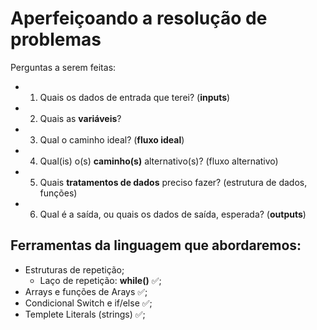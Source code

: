 # Aperfeiçoando a resolução de problemas

Perguntas a serem feitas:

- 1. Quais os dados de entrada que terei? (**inputs**)
- 2. Quais as **variáveis**?
- 3. Qual o caminho ideal? (**fluxo ideal**)
- 4. Qual(is) o(s) **caminho(s)** alternativo(s)? (fluxo alternativo)
- 5. Quais **tratamentos de dados** preciso fazer? (estrutura de dados, funções)
- 6. Qual é a saída, ou quais os dados de saída, esperada? (**outputs**)

## Ferramentas da linguagem que abordaremos:

- Estruturas de repetição;
  - Laço de repetição: **while()** ✅;
- Arrays e funções de Arays ✅;
- Condicional Switch e if/else ✅;
- Templete Literals (strings) ✅;
